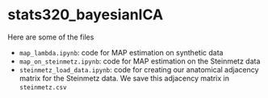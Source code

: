 # stats320_bayesianICA

Here are some of the files

* `map_lambda.ipynb`: code for MAP estimation on synthetic data
* `map_on_steinmetz.ipynb`: code for MAP estimation on the Steinmetz data
* `steinmetz_load_data.ipynb`: code for creating our anatomical adjacency matrix for the Steinmetz data. We save this adjacency matrix in `steinmetz.csv`
